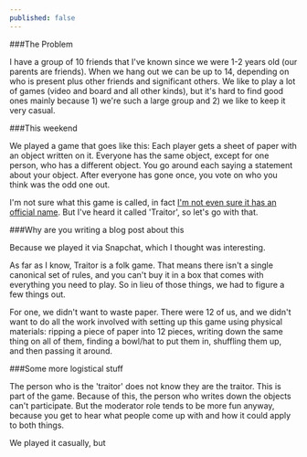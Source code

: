 ```yaml
---
published: false
---
```


###The Problem

I have a group of 10 friends that I've known since we were 1-2 years old (our parents are friends). When we hang out we can be up to 14, depending on who is present plus other friends and significant others. We like to play a lot of games (video and board and all other kinds), but it's hard to find good ones mainly because 1) we're such a large group and 2) we like to keep it very casual.

###This weekend

We played a game that goes like this: Each player gets a sheet of paper with an object written on it. Everyone has the same object, except for one person, who has a different object. You go around each saying a statement about your object. After everyone has gone once, you vote on who you think was the odd one out.

I'm not sure what this game is called, in fact [I'm not even sure it has an official name](https://www.reddit.com/r/AskReddit/comments/31b8ks/what_are_some_games_you_can_play_with_just_a/cq04wz2). But I've heard it called 'Traitor', so let's go with that.

###Why are you writing a blog post about this

Because we played it via Snapchat, which I thought was interesting.

As far as I know, Traitor is a folk game. That means there isn't a single canonical set of rules, and you can't buy it in a box that comes with everything you need to play. So in lieu of those things, we had to figure a few things out.

For one, we didn't want to waste paper. There were 12 of us, and we didn't want to do all the work involved with setting up this game using physical materials: ripping a piece of paper into 12 pieces, writing down the same thing on all of them, finding a bowl/hat to put them in, shuffling them up, and then passing it around.

###Some more logistical stuff

The person who is the 'traitor' does not know they are the traitor. This is part of the game. Because of this, the person who writes down the objects can't participate. But the moderator role tends to be more fun anyway, because you get to hear what people come up with and how it could apply to both things.

We played it casually, but
